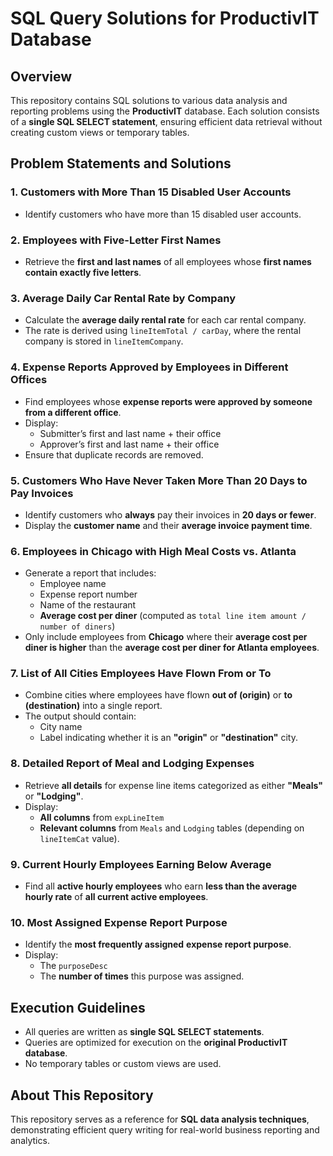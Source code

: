 # SQL Query Solutions for ProductivIT Database

## Overview
This repository contains SQL solutions to various data analysis and reporting problems using the **ProductivIT** database. Each solution consists of a **single SQL SELECT statement**, ensuring efficient data retrieval without creating custom views or temporary tables.

## Problem Statements and Solutions

### 1. Customers with More Than 15 Disabled User Accounts
- Identify customers who have more than 15 disabled user accounts.

### 2. Employees with Five-Letter First Names
- Retrieve the **first and last names** of all employees whose **first names contain exactly five letters**.

### 3. Average Daily Car Rental Rate by Company
- Calculate the **average daily rental rate** for each car rental company.
- The rate is derived using `lineItemTotal / carDay`, where the rental company is stored in `lineItemCompany`.

### 4. Expense Reports Approved by Employees in Different Offices
- Find employees whose **expense reports were approved by someone from a different office**.
- Display:
  - Submitter’s first and last name + their office
  - Approver’s first and last name + their office
- Ensure that duplicate records are removed.

### 5. Customers Who Have Never Taken More Than 20 Days to Pay Invoices
- Identify customers who **always** pay their invoices in **20 days or fewer**.
- Display the **customer name** and their **average invoice payment time**.

### 6. Employees in Chicago with High Meal Costs vs. Atlanta
- Generate a report that includes:
  - Employee name
  - Expense report number
  - Name of the restaurant
  - **Average cost per diner** (computed as `total line item amount / number of diners`)
- Only include employees from **Chicago** where their **average cost per diner is higher** than the **average cost per diner for Atlanta employees**.

### 7. List of All Cities Employees Have Flown From or To
- Combine cities where employees have flown **out of (origin)** or **to (destination)** into a single report.
- The output should contain:
  - City name
  - Label indicating whether it is an **"origin"** or **"destination"** city.

### 8. Detailed Report of Meal and Lodging Expenses
- Retrieve **all details** for expense line items categorized as either **"Meals"** or **"Lodging"**.
- Display:
  - **All columns** from `expLineItem`
  - **Relevant columns** from `Meals` and `Lodging` tables (depending on `lineItemCat` value).

### 9. Current Hourly Employees Earning Below Average
- Find all **active hourly employees** who earn **less than the average hourly rate** of **all current active employees**.

### 10. Most Assigned Expense Report Purpose
- Identify the **most frequently assigned** **expense report purpose**.
- Display:
  - The `purposeDesc`
  - The **number of times** this purpose was assigned.

## Execution Guidelines
- All queries are written as **single SQL SELECT statements**.
- Queries are optimized for execution on the **original ProductivIT database**.
- No temporary tables or custom views are used.

## About This Repository
This repository serves as a reference for **SQL data analysis techniques**, demonstrating efficient query writing for real-world business reporting and analytics.
